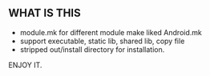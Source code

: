 ## WHAT IS THIS

- module.mk for different module make liked Android.mk
- support executable, static lib, shared lib, copy file
- stripped out/install directory for installation.

ENJOY IT.
